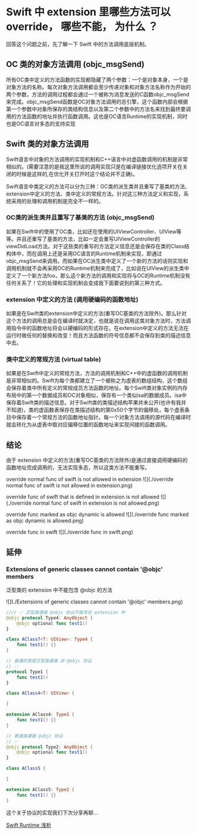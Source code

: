 # Swift 中 extension 里哪些方法可以 override， 哪些不能， 为什么 ？

回答这个问题之前，先了解一下 Swift 中的方法调用底层机制。

## OC 类的对象方法调用 (objc_msgSend)

所有OC类中定义的方法函数的实现都隐藏了两个参数：一个是对象本身，一个是对象方法的名称。每次对象方法调用都会至少传递对象和对象方法名称作为开始的两个参数，方法的调用过程都会通过一个被称为消息发送的C函数objc_msgSend来完成。objc_msgSend函数是OC对象方法调用的总引擎，这个函数内部会根据第一个参数中对象所保存的类结构信息以及第二个参数中的方法名来找到最终要调用的方法函数的地址并执行函数调用。这也是OC语言Runtime的实现机制，同时也是OC语言对多态的支持实现

## Swift 类的对象方法调用

Swift语言中对象的方法调用的实现机制和C++语言中对虚函数调用的机制是非常相似的。(需要注意的是我这里所说的调用实现只是在编译链接优化选项开关在关闭的时候是这样的,在优化开关打开时这个结论并不正确)。

Swift语言中类定义的方法可以分为三种：OC类的派生类并且重写了基类的方法、extension中定义的方法、类中定义的常规方法。针对这三种方法定义和实现，系统采用的处理和调用机制是完全不一样的。

### OC类的派生类并且重写了基类的方法 (objc_msgSend)

如果在Swift中的使用了OC类，比如还在使用的UIViewController、UIView等等。并且还重写了基类的方法，比如一定会重写UIViewController的viewDidLoad方法。对于这些类的重写的方法定义信息还是会保存在类的Class结构体中，而在调用上还是采用OC语言的Runtime机制来实现，即通过objc_msgSend来调用。而如果在OC派生类中定义了一个新的方法的话则实现和调用机制就不会再采用OC的Runtime机制来完成了，比如说在UIView的派生类中定义了一个新方法foo，那么这个新方法的调用和实现将与OC的Runtime机制没有任何关系了！它的处理和实现机制会变成我下面要说到的第三种方式。

### extension 中定义的方法 (调用硬编码的函数地址)

如果是在Swift类的extension中定义的方法(重写OC基类的方法除外)。那么针对这个方法的调用总是会在编译时就决定，也就是说在调用这类对象方法时，方法调用指令中的函数地址将会以硬编码的形式存在。在extension中定义的方法无法在运行时做任何的替换和改变！而且方法函数的符号信息都不会保存到类的描述信息中去。

### 类中定义的常规方法 (virtual table)

如果是在Swift中定义的常规方法，方法的调用机制和C++中的虚函数的调用机制是非常相似的。Swift为每个类都建立了一个被称之为虚表的数组结构，这个数组会保存着类中所有定义的常规成员方法函数的地址。每个Swift类对象实例的内存布局中的第一个数据成员和OC对象相似，保存有一个类似isa的数据成员。isa中保存着Swift类的描述信息。对于Swift类的类描述结构苹果并未公开(也许有我并不知道)，类的虚函数表保存在类描述结构的第0x50个字节的偏移处，每个虚表条目中保存着一个常规方法的函数地址指针。每一个对象方法调用的源代码在编译时就会转化为从虚表中取对应偏移位置的函数地址来实现间接的函数调用。

## 结论

由于 extension 中定义的方法(重写OC基类的方法除外)是通过直接调用硬编码的函数地址完成调用的，无法实现多态，所以这类方法不能重写。

override normal func of swift is not allowed in extension
![](./override normal func of swift is not allowed in extension.png)

override func of swift that is defined in extension is not allowed
![](./override normal func of swift in extension is not allowed.png)

override func marked as objc dynamic is allowed
![](./override func marked as objc dynamic is allowed.png)

override func in swift
![](./override func in swift.png)

## 延伸

### Extensions of generic classes cannot contain '@objc' members

泛型类的 extension 中不能包含 @objc 的方法

![](./Extensions of generic classes cannot contain '@objc' members.png)

```swift
//// ✅ 泛型类遵循 @objc 协议不能写在 extension 中
@objc protocol Type4: AnyObject {
    @objc optional func test1()
}

class AClass7<T: UIView>: Type4 {
    func test1() {}
}

// 普通的类或泛型类遵循 非 @objc 协议
// ✅
protocol Type1 {
    func test1()
}

class AClass4<T: UIView> {

}

extension AClass4: Type1 {
    func test1() {}
}

// 普通类遵循 @objc 协议
// ✅
@objc protocol Type2: AnyObject {
    @objc optional func test1()
}

class AClass5 {

}

extension AClass5: Type2 {
    func test1() {}
}
```

这个关于协议的实现我们下次分享再聊...

[Swift Runtime 浅析](https://mp.weixin.qq.com/s/qPlg716RqtiT2PK_WqtBZQ)

